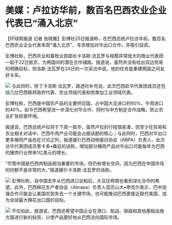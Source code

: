 # 美媒：卢拉访华前，数百名巴西农业企业代表已“涌入北京”

【环球网报道 记者 张晓雅】彭博社25日报道称，在巴西总统卢拉访华前，数百名巴西农业企业代表本周“涌入北京”，寻求增加对华出口合作，并吸引投资。

彭博社称，巴西农业和畜牧业部部长卡洛斯·法瓦罗与规模异常庞大的商业代表团一起于22日抵京，为两国间的潜在合作铺路。报道说，虽然并没有给出双边贸易的明确目标，但洛斯·法瓦罗在24日的一次采访中说，他的任务是重建两国之间友好关系。

![](https://inews.gtimg.com/om_bt/OIUnDKtux_F638BaogXlhCpm5AB28czezYG6bZCBqO1fgAA/1000)
与此同时，除了卡洛斯·法瓦罗，路透社补充说，此次巴西赴华代表团成员还包括几位巴西联邦政府代表、农业领域代表和肉类加工业领域代表。

彭博社称，巴西是中国农产品的主要供应国，占中国大豆进口的60%，牛肉进口的40%。如今巴西希望进一步深化对华合作，同时与中方制定合作战略，防止农业扩张损害环境。

报道说，巴西总统卢拉将于下周一抵华，虽然卢拉的行程很紧凑，但至少在贸易和农业相关对话中，巴西牛肉产业可能会占据话题的核心；与此同时，巴西对华出口更多猪肉产品也在讨论之列，报道援引巴西动物蛋白协会（ABPA）负责人、此次访华代表团成员里卡多•桑廷的话称，增加部分猪肉产品对华出口可能每年为巴西的猪肉行业带来1亿美元的增长。

“尽管中国是巴西肉制品相当重要的市场，但仍有增长空间，因为巴西在中国市场的份额不是非常的大，”报道援引卡洛斯·法瓦罗的话称。

![](https://inews.gtimg.com/om_bt/OWd5lRdHUntVvyLBaSFYOUZtctk8HQ4ELi3v-9XGjDd44AA/1000)
彭博社称，自中国去年从巴西进口豆粕后，大豆压榨商也看到深化合作的希望。此外，巴西棉花生产者协会（Abrapa）负责人亚历山大•申克尔表示，巴中加强合作可能会让美国农民失去一个关键市场，也可能推动巴西更接近取代美国、成为全球最大棉花出口国的目标。

![](https://inews.gtimg.com/om_bt/OyTtVooMs6wIsPsZz5EB0EZjWNMLhlH5ptFXq1xOt-YgcAA/1000)
不仅如此，报道说，巴西还希望中国企业在港口、航运、铁路和其他基础设施方面进行新的投资，以使产品更好地从巴西流向国际市场。

